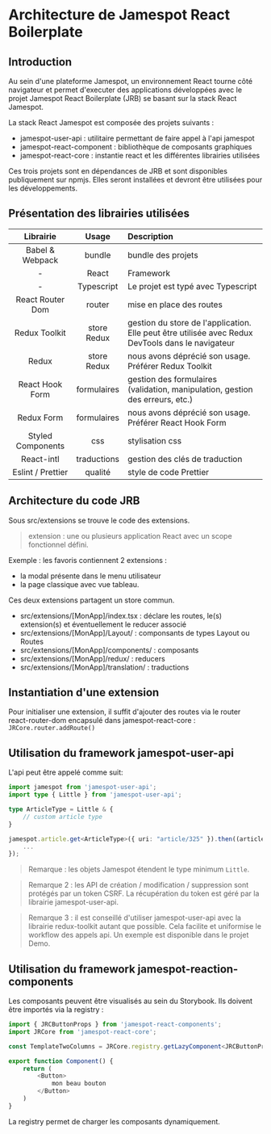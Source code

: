 # Architecture de Jamespot React Boilerplate

## Introduction

Au sein d'une plateforme Jamespot, un environnement React tourne côté navigateur et permet d'executer des applications
développées avec le projet Jamespot React Boilerplate (JRB) se basant sur la stack React Jamespot.

La stack React Jamespot est composée des projets suivants :

- jamespot-user-api : utilitaire permettant de faire appel à l'api jamespot
- jamespot-react-component : bibliothèque de composants graphiques
- jamespot-react-core : instantie react et les différentes librairies utilisées

Ces trois projets sont en dépendances de JRB et sont disponibles publiquement sur npmjs. Elles seront installées et
devront être utilisées pour les développements.

## Présentation des librairies utilisées

<!-- TODO add configuration location / use -->

| Librairie         | Usage       | Description                                                |
|       :---:       |    :----:   |          :---                                              |
| Babel & Webpack   | bundle      | bundle des projets                                         |
| -                 | React       | Framework                                                  |
| -                 | Typescript  | Le projet est typé avec Typescript                         |
| React Router Dom  | router      | mise en place des routes                                   |
| Redux Toolkit     | store Redux | gestion du store de l'application. Elle peut être utilisée avec Redux DevTools dans le navigateur |
| Redux             | store Redux | nous avons déprécié son usage. Préférer Redux Toolkit      |
| React Hook Form   | formulaires | gestion des formulaires (validation, manipulation, gestion des erreurs, etc.) |
| Redux Form        | formulaires | nous avons déprécié son usage. Préférer React Hook Form    |
| Styled Components | css         | stylisation css                                            |
| React-intl        | traductions | gestion des clés de traduction                             |
| Eslint / Prettier | qualité     | style de code Prettier

## Architecture du code JRB

Sous src/extensions se trouve le code des extensions.

> extension : une ou plusieurs application React avec un scope fonctionnel défini.

Exemple : les favoris contiennent 2 extensions :

- la modal présente dans le menu utilisateur
- la page classique avec vue tableau.

Ces deux extensions partagent un store commun.

- src/extensions/[MonApp]/index.tsx : déclare les routes, le(s) extension(s) et éventuellement le reducer associé
- src/extensions/[MonApp]/Layout/ : componsants de types Layout ou Routes
- src/extensions/[MonApp]/components/ : composants
- src/extensions/[MonApp]/redux/ : reducers
- src/extensions/[MonApp]/translation/ : traductions

## Instantiation d'une extension

Pour initialiser une extension, il suffit d'ajouter des routes via le router react-router-dom encapsulé dans jamespot-react-core : `JRCore.router.addRoute()`

## Utilisation du framework jamespot-user-api

L'api peut être appelé comme suit:

```typescript
import jamespot from 'jamespot-user-api';
import type { Little } from 'jamespot-user-api';

type ArticleType = Little & {
    // custom article type
}

jamespot.article.get<ArticleType>({ uri: "article/325" }).then((article) => {
    ...
});
```

> Remarque : les objets Jamespot étendent le type minimum `Little`.

> Remarque 2 : les API de création / modification / suppression sont protégés par un token CSRF. La récupération du token est géré par la librairie jamespot-user-api.

> Remarque 3 : il est conseillé d'utiliser jamespot-user-api avec la librairie redux-toolkit autant que possible. Cela facilite et uniformise le workflow des appels api. Un exemple est disponible dans le projet Demo.

## Utilisation du framework jamespot-reaction-components

Les composants peuvent être visualisés au sein du Storybook. Ils doivent être importés via la registry :

```typescript
import { JRCButtonProps } from 'jamespot-react-components';
import JRCore from 'jamespot-react-core';

const TemplateTwoColumns = JRCore.registry.getLazyComponent<JRCButtonProps>('Button');

export function Component() {
    return (
        <Button>
            mon beau bouton
        </Button>
    )
}
```

La registry permet de charger les composants dynamiquement.
